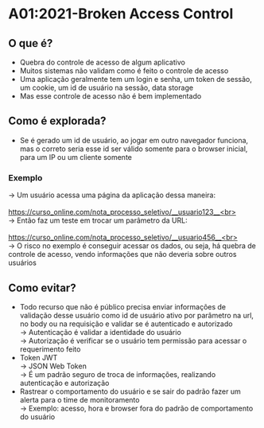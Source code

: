# A01:2021-Broken Access Control

## O que é?
- Quebra do controle de acesso de algum aplicativo<br>
- Muitos sistemas não validam como é feito o controle de acesso<br>
- Uma aplicação geralmente tem um login e senha, um token de sessão, um cookie, um id de usuário na sessão, data storage<br>
- Mas esse controle de acesso não é bem implementado<br>

## Como é explorada?
- Se é gerado um id de usuário, ao jogar em outro navegador funciona, mas o correto seria esse id ser válido somente para o browser inicial, para um IP ou um cliente somente<br>

### Exemplo
-> Um usuário acessa uma página da aplicação dessa maneira:<br><br>
    https://curso_online.com/nota_processo_seletivo/__usuario123__<br><br>
-> Então faz um teste em trocar um parâmetro da URL:<br><br>
    https://curso_online.com/nota_processo_seletivo/__usuario456__<br><br>
-> O risco no exemplo é conseguir acessar os dados, ou seja, há quebra de controle de acesso, vendo informações que não deveria sobre outros usuários<br>

## Como evitar?
- Todo recurso que não é público precisa enviar informações de validação desse usuário como id de usuário ativo por parâmetro na url, no body ou na requisição e validar se é autenticado e autorizado<br>
  -> Autenticação é validar a identidade do usuário<br>
  -> Autorização é verificar se o usuário tem permissão para acessar o requerimento feito<br>
- Token JWT<br>
  -> JSON Web Token<br>
  -> É um padrão seguro de troca de informações, realizando autenticação e autorização<br>
- Rastrear o comportamento do usuário e se sair do padrão fazer um alerta para o time de monitoramento<br>
  -> Exemplo: acesso, hora e browser fora do padrão de comportamento do usuário<br>
